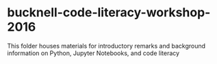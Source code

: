 # bucknell-code-literacy-workshop-2016
This folder houses materials for introductory remarks and background information on Python, Jupyter Notebooks, and code literacy 
